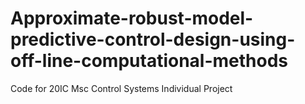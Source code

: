 # Approximate-robust-model-predictive-control-design-using-off-line-computational-methods
Code for 20IC Msc Control Systems Individual Project
